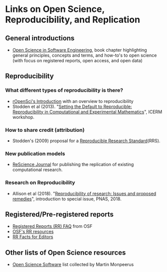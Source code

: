 # Links on Open Science, Reproducibility, and Replication

## General introductions
- [Open Science in Software Engineering](https://arxiv.org/abs/1904.06499), book chapter highlighting general principles, concepts and terms, and how-to's to open science (with focus on registered reports, open access, and open data) 

## Reproducibility

### What different types of reproducibility is there? 
- [rOpenSci's Introduction](https://ropensci.github.io/reproducibility-guide/sections/introduction/) with an overview to reproducibility
- Stodden et al (2013). "[Setting the Default to Reproducible: Reproducibility in Computational and Experimental Mathematics](http://stodden.net/icerm_report.pdf)", ICERM workshop.

### How to share credit (attribution) 
- Stodden's (2009) proposal for a [Reproducible Research Standard](https://papers.ssrn.com/sol3/papers.cfm?abstract_id=1362040)(RRS).

### New publication models
- [ReScience Journal](http://rescience.github.io/) for publishing the replication of existing computational research.

### Research on Reproducibility
- Allison et al (2018). "[Reproducibility of research: Issues and
proposed remedies](https://www.pnas.org/content/pnas/115/11/2561.full.pdf)", introduction to special issue, PNAS, 2018.

## Registered/Pre-registered reports

- [Registered Reports (RR) FAQ](https://osf.io/gha9f/) from OSF
- [OSF's RR resources](https://osf.io/gha9f/)
- [RR Facts for Editors](https://osf.io/rux9a/)

## Other lists of Open Science resources

- [Open Science Software](https://github.com/INRIA/awesome-open-science-software) list collected by Martin Monpeerus